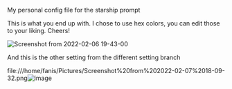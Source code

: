 
My personal config file for the starship prompt

This is what you end up with. I chose to use hex colors, you can edit those to your liking. Cheers!

![Screenshot from 2022-02-06 19-43-00](https://user-images.githubusercontent.com/82645523/152693818-f31661d1-446e-4ec0-8c82-219ecfb6091e.png)

And this is the other setting from the different setting branch 


file:///home/fanis/Pictures/Screenshot%20from%202022-02-07%2018-09-32.png![image](https://user-images.githubusercontent.com/82645523/152826719-aa3be8b1-93c0-42d7-9f4b-c92b68eadb9b.png)
